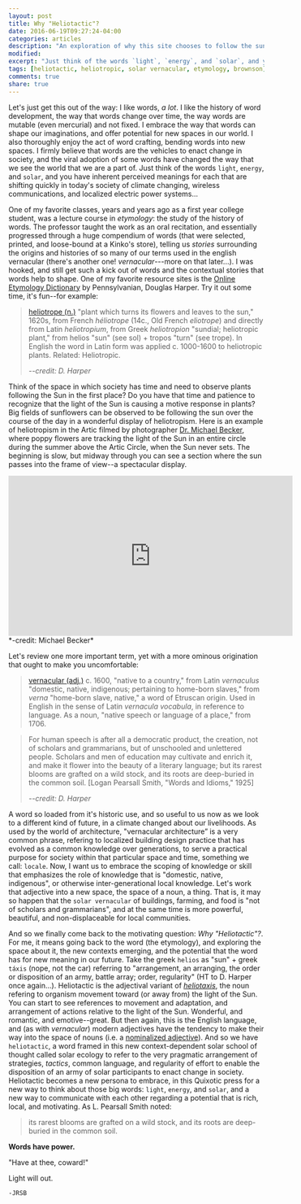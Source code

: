 ```yaml
---
layout: post
title: Why "Heliotactic"?
date: 2016-06-19T09:27:24-04:00
categories: articles
description: "An exploration of why this site chooses to follow the sun, and strategize solar tactics."
modified:
excerpt: "Just think of the words `light`, `energy`, and `solar`, and you have inherent perceived meanings for each that are currently shifting quickly in today's society of climate changing, wireless communications, and localized electric power systems..."
tags: [heliotactic, heliotropic, solar vernacular, etymology, brownson]
comments: true
share: true
---
```


Let's just get this out of the way: I like words, *a lot*. I like the history of word development, the way that words change over time, the way words are mutable (even mercurial) and not fixed. I embrace the way that words can shape our imaginations, and offer potential for new spaces in our world. I also thoroughly enjoy the act of word crafting, bending words into new spaces. I firmly believe that words are the vehicles to enact change in society, and the viral adoption of some words have changed the way that we see the world that we are a part of. Just think of the words `light`, `energy`, and `solar`, and you have inherent perceived meanings for each that are shifting quickly in today's society of climate changing, wireless communications, and localized electric power systems...

One of my favorite classes, years and years ago as a first year college student, was a lecture course in *etymology*: the study of the history of words. The professor taught the work as an oral recitation, and essentially progressed through a huge compendium of words (that were selected, printed, and loose-bound at a Kinko's store), telling us *stories* surrounding the origins and histories of so many of our terms used in the english vernacular (there's another one! *vernacular*---more on that later...). I was hooked, and still get such a kick out of words and the contextual stories that words help to shape. One of my favorite resource sites is the [Online Etymology Dictionary](http://www.etymonline.com/) by Pennsylvanian, Douglas Harper. Try it out some time, it's fun--for example:

> [heliotrope (n.)](http://www.etymonline.com/index.php?allowed_in_frame=0&search=heliotropic) "plant which turns its flowers and leaves to the sun," 1620s, from French *héliotrope* (14c., Old French *eliotrope*) and directly from Latin *heliotropium*, from Greek *heliotropion* "sundial; heliotropic plant," from helios "sun" (see sol) + tropos "turn" (see trope). In English the word in Latin form was applied c. 1000-1600 to heliotropic plants. Related: Heliotropic. 
> 
>   *--credit: D. Harper*

Think of the space in which society has time and need to observe plants following the Sun in the first place? Do you have that time and patience to recognize that the light of the Sun is causing a motive response in plants? Big fields of sunflowers can be observed to be following the sun over the course of the day in a wonderful display of heliotropism. Here is an example of heliotropism in the Artic filmed by photographer [Dr. Michael Becker](http://michaelsbecker.com/?page_id=1230), where poppy flowers are tracking the light of the Sun in an entire circle during the summer above the Artic Circle, when the Sun never sets. The beginning is slow, but midway through you can see a section where the sun passes into the frame of view--a spectacular display.

<iframe width="560" height="315" src="https://www.youtube.com/embed/3MYJEm99MYQ" frameborder="0"> </iframe> 
*-credit: Michael Becker*

Let's review one more important term, yet with a more ominous origination that ought to make you uncomfortable:

> [vernacular (adj.)](http://www.etymonline.com/index.php?term=vernacular&allowed_in_frame=0) c. 1600, "native to a country," from Latin *vernaculus* "domestic, native, indigenous; pertaining to home-born slaves," from *verna* "home-born slave, native," a word of Etruscan origin. Used in English in the sense of Latin *vernacula vocabula*, in reference to language. As a noun, "native speech or language of a place," from 1706.

>   For human speech is after all a democratic product, the creation, not of scholars and grammarians, but of unschooled and unlettered people. Scholars and men of education may cultivate and enrich it, and make it flower into the beauty of a literary language; but its rarest blooms are grafted on a wild stock, and its roots are deep-buried in the common soil. [Logan Pearsall Smith, "Words and Idioms," 1925] 
>   
>   *--credit: D. Harper*

A word so loaded from it's historic use, and so useful to us now as we look to a different kind of future, in a climate changed about our livelihoods. As used by the world of architecture, "vernacular architecture” is a very common phrase, refering to localized building design practice that has evolved as a common knowledge over generations, to serve a practical purpose for society within that particular space and time, something we call: `locale`. Now, I want us to embrace the scoping of knowledge or skill that emphasizes the role of knowledge that is "domestic, native, indigenous", or otherwise inter-generational local knowledge. Let's work that adjective into a new space, the space of a noun, a thing. That is, it may so happen that the `solar vernacular` of buildings, farming, and food is "not of scholars and grammarians", and at the same time is more powerful, beautiful, and non-displaceable for local communities.  

And so we finally come back to the motivating question: *Why "Heliotactic"?*. For me, it means going back to the word (the etymology), and exploring the space about it, the new contexts emerging, and the potential that the word has for new meaning in our future. Take the greek `helios` as "sun" + greek `táxis` (nope, not the car) referring to "arrangement, an arranging, the order or disposition of an army, battle array; order, regularity" (HT to D. Harper once again...). Heliotactic is the adjectival variant of [*heliotaxis*](https://en.wiktionary.org/wiki/heliotaxis), the noun refering to organism movement toward (or away from) the light of the Sun. You can start to see references to movement and adaptation, and arrangement of actions relative to the light of the Sun. Wonderful, and romantic, and emotive--great. But then again, this is the English language, and (as with *vernacular*) modern adjectives have the tendency to make their way into the space of nouns (i.e. a [nominalized adjective](https://en.wikipedia.org/wiki/Nominalized_adjective)). And so we have `heliotactic`, a word framed in this new context-dependent solar school of thought called solar ecology to refer to the very pragmatic arrangement of strategies, *tactics*, common language, and regularity of effort to enable the disposition of an army of solar participants to enact change in society. Heliotactic becomes a new persona to embrace, in this Quixotic press for a new way to think about those big words: `light`, `energy`, and `solar`, and a new way to communicate with each other regarding a potential that is rich, local, and motivating. As L. Pearsall Smith noted: 

> its rarest blooms are grafted on a wild stock, and its roots are deep-buried in the common soil.
 
**Words have power.**

"Have at thee, coward!" 

Light will out.

`-JRSB`



